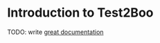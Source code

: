 # Introduction to Test2Boo

TODO: write [great documentation](http://jacobian.org/writing/great-documentation/what-to-write/)
